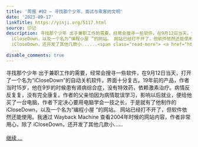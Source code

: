 ```yaml
---
title: '周报 #02 – 寻找那个少年、面试与乘客的文明'
date: '2023-09-17'
linkTitle: https://yinji.org/5117.html
source: 印记
description: 寻找那个少年 出于兼职工作的需要，经常会搜寻一些软件，在9月12日当天，打开了一个名为“iCloseDown”的自动关机软件，界面十分复古。19年前的产品，作者当时15岁，他在9岁的时候患有肾病综合症，没有特效药，依赖激素治疗。病情反反复复，没有完全康复。作者的父亲怕因为病情耽误学习，影响以后就业，便给他买了一台电脑，作者下定决心要用电脑学会一技之长，于是就有了他制作的
  iCloseDown，以及一个名为“编程小屋 ”的网站。 网站已经打不开了，但软件依然还能使用。我通过 Wayback Machine 查看2004年时候的网站内容，作者非常用心，除了
  iCloseDown，还开发了其他几款小......<span class="read-more"> <a href="https://yinji.org/5117.html"><br/><br/>继续
  ...
disable_comments: true
---
```

寻找那个少年 出于兼职工作的需要，经常会搜寻一些软件，在9月12日当天，打开了一个名为“iCloseDown”的自动关机软件，界面十分复古。19年前的产品，作者当时15岁，他在9岁的时候患有肾病综合症，没有特效药，依赖激素治疗。病情反反复复，没有完全康复。作者的父亲怕因为病情耽误学习，影响以后就业，便给他买了一台电脑，作者下定决心要用电脑学会一技之长，于是就有了他制作的 iCloseDown，以及一个名为“编程小屋 ”的网站。 网站已经打不开了，但软件依然还能使用。我通过 Wayback Machine 查看2004年时候的网站内容，作者非常用心，除了 iCloseDown，还开发了其他几款小......<span class="read-more"> <a href="https://yinji.org/5117.html"><br/><br/>继续 ...